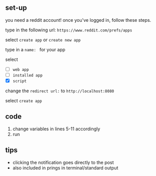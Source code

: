 ## set-up
you need a reddit account! once you've logged in, follow these steps. 

type in the following url: ```https://www.reddit.com/prefs/apps```

select ```create app``` or ```create new app```

type in a ```name: ``` for your app 

select
- [ ] ```web app```
- [ ] ```installed app```
- [x] ```script	```

change the ```redirect url:``` to ```http://localhost:8080```

select ```create app```

## code

1. change variables in lines 5-11 accordingly
2. run 

## tips

- clicking the notification goes directly to the post
- also included in prings in terminal/standard output